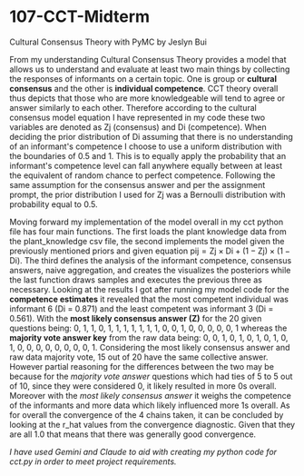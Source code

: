 # 107-CCT-Midterm

Cultural Consensus Theory with PyMC by Jeslyn Bui

From my understanding Cultural Consensus Theory provides a model that allows us to understand and evaluate at least two main things by collecting the responses of informants on a certain topic. One is group or **cultural consensus** and the other is **individual competence**. CCT theory overall thus depicts that those who are more knowledgeable will tend to agree or answer similarly to each other. Therefore according to the cultural consensus model equation I have represented in my code these two variables are denoted as Zj (consensus) and Di (competence). When deciding the prior distribution of Di assuming that there is no understanding of an informant's competence I choose to use a uniform distribution with the boundaries of 0.5 and 1. This is to equally apply the probability that an informant's competence level can fall anywhere equally between at least the equivalent of random chance to perfect competence. Following the same assumption for the consensus answer and per the assignment prompt, the prior distribution I used for Zj was a Bernoulli distribution with probability equal to 0.5. 

Moving forward my implementation of the model overall in my cct python file has four main functions. The first loads the plant knowledge data from the plant_knowledge csv file, the second implements the model given the previously mentioned priors and given equation pij = Zj × Di + (1 − Zj) × (1 − Di). The third defines the analysis of the informant competence, consensus answers, naive aggregation, and creates the visualizes the posteriors while the last function draws samples and executes the previous three as necessary. Looking at the results I got after running my model code for the **competence estimates** it revealed that the most competent individual was informant 6 (Di = 0.871) and the least competent was informant 3 (Di = 0.561). With the **most likely consensus answer (Z)** for the 20 given questions being: 0, 1, 1, 0, 1, 1, 1, 1, 1, 1, 1, 0, 0, 1, 0, 0, 0, 0, 0, 1 whereas the **majority vote answer key** from the raw data being: 0, 0, 1, 0, 1, 0, 1, 0, 1, 0, 1, 0, 0, 0, 0, 0, 0, 0, 0, 1. Considering the most likely consensus answer and raw data majority vote, 15 out of 20 have the same collective answer. However partial reasoning for the differences between the two may be because for the *majority vote answer* questions which had ties of 5 to 5 out of 10, since they were considered 0, it likely resulted in more 0s overall. Moreover with the *most likely consensus answer* it weighs the competence of the informants and more data which likely influenced more 1s overall. 
As for overall the convergence of the 4 chains taken, it can be concluded by looking at the r_hat values from the convergence diagnostic. Given that they are all 1.0 that means that there was generally good convergence. 

*I have used Gemini and Claude to aid with creating my python code for cct.py in order to meet project requirements.*
